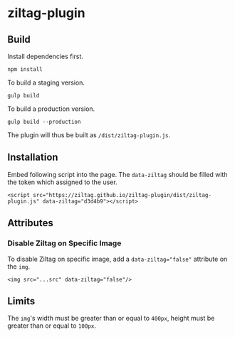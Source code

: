 # ziltag-plugin

## Build
Install dependencies first.

`npm install`

To build a staging version.

`gulp build`

To build a production version.

`gulp build --production`

The plugin will thus be built as `/dist/ziltag-plugin.js`.

## Installation
Embed following script into the page. The `data-ziltag` should be filled with the token which assigned to the user.

```
<script src="https://ziltag.github.io/ziltag-plugin/dist/ziltag-plugin.js" data-ziltag="d3d4b9"></script>
```

## Attributes
### Disable Ziltag on Specific Image
To disable Ziltag on specific image, add a `data-ziltag="false"` attribute on the `img`.

`<img src="...src" data-ziltag="false"/>`

## Limits
The `img`'s width must be greater than or equal to `400px`, height must be greater than or equal to `100px`.
